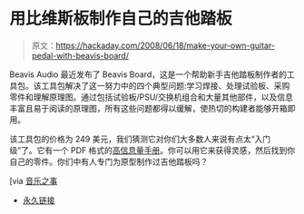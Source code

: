 # 用比维斯板制作自己的吉他踏板

> 原文：<https://hackaday.com/2008/06/18/make-your-own-guitar-pedal-with-beavis-board/>

Beavis Audio 最近发布了 Beavis Board，这是一个帮助新手吉他踏板制作者的工具包。该工具包解决了这一努力中的四个典型问题:学习焊接、处理试验板、采购零件和理解原理图。通过包括试验板/PSU/交换机组合和大量其他部件，以及信息丰富且易于阅读的原理图，所有这些问题都得以缓解，使热切的构建者能够开箱即用。

该工具包的价格为 249 美元，我们猜测它对你们大多数人来说有点太“入门级”了。它有一个 PDF 格式的[高信息量手册](http://www.beavisaudio.com/bboard/docs/HackersGuideToTheBeavisBoard.pdf)。你可以用它来获得灵感，然后找到你自己的零件。你们中有人专门为原型制作过吉他踏板吗？

[via [音乐之事](http://musicthing.blogspot.com/2008/06/beavis-board-super-simple-all-in-one.html)

*   [永久链接](http://www.beavisaudio.com/bboard/index.htm)